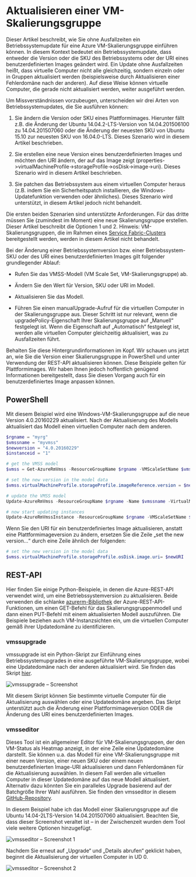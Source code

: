 <properties
	pageTitle="Bereitstellen einer App in Skalierungsgruppen für virtuelle Computer | Microsoft Azure"
	description="Bereitstellen einer App in Skalierungsgruppen für virtuelle Computer"
	services="virtual-machine-scale-sets"
	documentationCenter=""
	authors="gbowerman"
	manager="timlt"
	editor=""
	tags="azure-resource-manager"/>

<tags
	ms.service="virtual-machine-scale-sets"
	ms.workload="na"
	ms.tgt_pltfrm="na"
	ms.devlang="na"
	ms.topic="article"
	ms.date="09/13/2016"
	ms.author="guybo"/>


# Aktualisieren einer VM-Skalierungsgruppe

Dieser Artikel beschreibt, wie Sie ohne Ausfallzeiten ein Betriebssystemupdate für eine Azure VM-Skalierungsgruppe einführen können. In diesem Kontext bedeutet ein Betriebssystemupdate, dass entweder die Version oder die SKU des Betriebssystems oder der URI eines benutzerdefinierten Images geändert wird. Ein Update ohne Ausfallzeiten heißt, dass virtuelle Computer nicht alle gleichzeitig, sondern einzeln oder in Gruppen aktualisiert werden (beispielsweise durch Aktualisieren einer Fehlerdomäne nach der anderen). Auf diese Weise können virtuelle Computer, die gerade nicht aktualisiert werden, weiter ausgeführt werden.

Um Missverständnissen vorzubeugen, unterscheiden wir drei Arten von Betriebssystemupdates, die Sie ausführen können:

1. Sie ändern die Version oder SKU eines Plattformimages. Hierunter fällt z.B. die Änderung der Ubuntu 14.04.2-LTS-Version von 14.04.201506100 zu 14.04.201507060 oder die Änderung der neuesten SKU von Ubuntu 15.10 zur neuesten SKU von 16.04.0-LTS. Dieses Szenario wird in diesem Artikel beschrieben.

2. Sie erstellen eine neue Version eines benutzerdefinierten Images und möchten den URI ändern, der auf das Image zeigt (properties->virtualMachineProfile->storageProfile->osDisk->image->uri). Dieses Szenario wird in diesem Artikel beschrieben.

3. Sie patchen das Betriebssystem aus einem virtuellen Computer heraus (z.B. indem Sie ein Sicherheitspatch installieren, die Windows-Updatefunktion verwenden oder ähnliches). Dieses Szenario wird unterstützt, in diesem Artikel jedoch nicht behandelt.

Die ersten beiden Szenarien sind unterstützte Anforderungen. Für das dritte müssen Sie (zumindest im Moment) eine neue Skalierungsgruppe erstellen. Dieser Artikel beschreibt die Optionen 1 und 2. Hinweis: VM-Skalierungsgruppen, die im Rahmen eines [Service Fabric-Clusters](https://azure.microsoft.com/services/service-fabric/) bereitgestellt werden, werden in diesem Artikel nicht behandelt.

Bei der Änderung einer Betriebssystemversion bzw. einer Betriebssystem-SKU oder des URI eines benutzerdefinierten Images gilt folgender grundlegender Ablauf:

* Rufen Sie das VMSS-Modell (VM Scale Set, VM-Skalierungsgruppe) ab.

* Ändern Sie den Wert für Version, SKU oder URI im Modell.

* Aktualisieren Sie das Modell.

* Führen Sie einen manualUpgrade-Aufruf für die virtuellen Computer in der Skalierungsgruppe aus. Dieser Schritt ist nur relevant, wenn die upgradePolicy-Eigenschaft Ihrer Skalierungsgruppe auf „Manuell“ festgelegt ist. Wenn die Eigenschaft auf „Automatisch“ festgelegt ist, werden alle virtuellen Computer gleichzeitig aktualisiert, was zu Ausfallzeiten führt.


Behalten Sie diese Hintergrundinformationen im Kopf. Wir schauen uns jetzt an, wie Sie die Version einer Skalierungsgruppe in PowerShell und unter Verwendung der REST-API aktualisieren können. Diese Beispiele gelten für Plattformimages. Wir haben Ihnen jedoch hoffentlich genügend Informationen bereitgestellt, dass Sie diesen Vorgang auch für ein benutzerdefiniertes Image anpassen können.

## PowerShell

Mit diesem Beispiel wird eine Windows-VM-Skalierungsgruppe auf die neue Version 4.0.20160229 aktualisiert. Nach der Aktualisierung des Modells aktualisiert das Modell einen virtuellen Computer nach dem anderen.

```powershell
$rgname = "myrg"
$vmssname = "myvmss"
$newversion = "4.0.20160229"
$instanceid = "1"

# get the VMSS model
$vmss = Get-AzureRmVmss -ResourceGroupName $rgname -VMScaleSetName $vmssname

# set the new version in the model data
$vmss.virtualMachineProfile.storageProfile.imageReference.version = $newversion

# update the VMSS model
Update-AzureRmVmss -ResourceGroupName $rgname -Name $vmssname -VirtualMachineScaleSet $vmss

# now start updating instances
Update-AzureRmVmssInstance -ResourceGroupName $rgname -VMScaleSetName $vmssname -InstanceId $instanceId
```

Wenn Sie den URI für ein benutzerdefiniertes Image aktualisieren, anstatt eine Plattformimageversion zu ändern, ersetzen Sie die Zeile „set the new version...“ durch eine Zeile ähnlich der folgenden:

```powershell
# set the new version in the model data
$vmss.virtualMachineProfile.storageProfile.osDisk.image.uri= $newURI
```


## REST-API

Hier finden Sie einige Python-Beispiele, in denen die Azure-REST-API verwendet wird, um eine Betriebssystemversion zu aktualisieren. Beide verwenden die schlanke [azurerm-Bibliothek](https://pypi.python.org/pypi/azurerm) der Azure-REST-API-Funktionen, um einen GET-Befehl für das Skalierungsgruppenmodell und dann einen PUT-Befehl mit einem aktualisierten Modell auszuführen. Die Beispiele beziehen auch VM-Instanzsichten ein, um die virtuellen Computer gemäß ihrer Updatedomäne zu identifizieren.

### vmssupgrade

vmssupgrade ist ein Python-Skript zur Einführung eines Betriebssystemupgrades in eine ausgeführte VM-Skalierungsgruppe, wobei eine Updatedomäne nach der anderen aktualisiert wird. Sie finden das Skript [hier](https://github.com/gbowerman/vmsstools).

![vmssupgrade – Screenshot](./media/virtual-machine-scale-sets-upgrade-scale-set/vmssupgrade-screenshot.png)

Mit diesem Skript können Sie bestimmte virtuelle Computer für die Aktualisierung auswählen oder eine Updatedomäne angeben. Das Skript unterstützt auch die Änderung einer Plattformimageversion ODER die Änderung des URI eines benutzerdefinierten Images.

### vmsseditor

Dieses Tool ist ein allgemeiner Editor für VM-Skalierungsgruppen, der den VM-Status als Heatmap anzeigt, in der eine Zeile eine Updatedomäne darstellt. Sie können u.a. das Modell für eine VM-Skalierungsgruppe mit einer neuen Version, einer neuen SKU oder einem neuen benutzerdefinierten Image-URI aktualisieren und dann Fehlerdomänen für die Aktualisierung auswählen. In diesem Fall werden alle virtuellen Computer in dieser Updatedomäne auf das neue Modell aktualisiert. Alternativ dazu könnten Sie ein paralleles Upgrade basierend auf der Batchgröße Ihrer Wahl ausführen. Sie finden den vmsseditor in diesem [GitHub-Repository](https://github.com/gbowerman/vmssdashboard).

In diesem Beispiel habe ich das Modell einer Skalierungsgruppe auf die Ubuntu 14.04-2LTS-Version 14.04.201507060 aktualisiert. Beachten Sie, dass dieser Screenshot veraltet ist – in der Zwischenzeit wurden dem Tool viele weitere Optionen hinzugefügt.

![vmsseditor – Screenshot 1](./media/virtual-machine-scale-sets-upgrade-scale-set/vmssEditor1.png)

Nachdem Sie erneut auf „Upgrade“ und „Details abrufen“ geklickt haben, beginnt die Aktualisierung der virtuellen Computer in UD 0.

![vmsseditor – Screenshot 2](./media/virtual-machine-scale-sets-upgrade-scale-set/vmssEditor2.png)

<!---HONumber=AcomDC_0921_2016-->